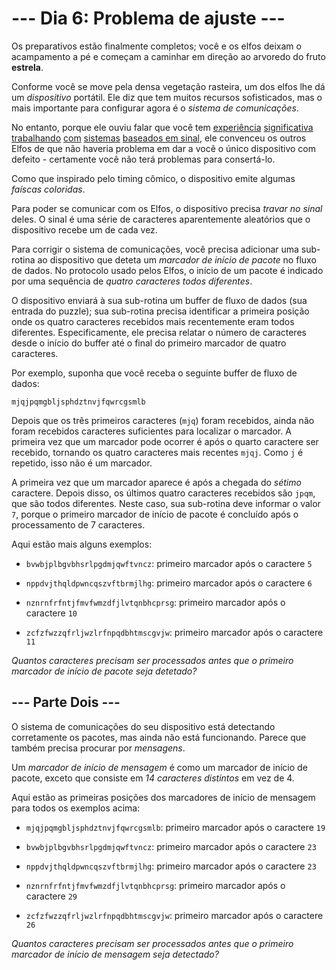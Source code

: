 # --- Dia 6: Problema de ajuste ---

Os preparativos estão finalmente completos; você e os elfos deixam o acampamento a pé e começam a caminhar em direção ao arvoredo do fruto **estrela**.

Conforme você se move pela densa vegetação rasteira, um dos elfos lhe dá um *dispositivo* portátil. Ele diz que tem muitos recursos sofisticados, mas o mais importante para configurar agora é o *sistema de comunicações*.

No entanto, porque ele ouviu falar que você tem [experiência](https://adventofcode.com/2016/day/25) [significativa](https://adventofcode.com/2016/day/6) [trabalhando](https://adventofcode.com/2019/day/7) [com](https://adventofcode.com/2019/day/9) [sistemas](https://adventofcode.com/2021/dia/25) [baseados em sinal](https://adventofcode.com/2019/day/16), ele convenceu os outros Elfos de que não haveria problema em dar a você o único dispositivo com defeito - certamente você não terá problemas para consertá-lo.

Como que inspirado pelo timing cômico, o dispositivo emite algumas *faíscas coloridas*.

Para poder se comunicar com os Elfos, o dispositivo precisa *travar no sinal* deles. O sinal é uma série de caracteres aparentemente aleatórios que o dispositivo recebe um de cada vez.

Para corrigir o sistema de comunicações, você precisa adicionar uma sub-rotina ao dispositivo que deteta um *marcador de início de pacote* no fluxo de dados. No protocolo usado pelos Elfos, o início de um pacote é indicado por uma sequência de *quatro caracteres todos diferentes*.

O dispositivo enviará à sua sub-rotina um buffer de fluxo de dados (sua entrada do puzzle); sua sub-rotina precisa identificar a primeira posição onde os quatro caracteres recebidos mais recentemente eram todos diferentes. Especificamente, ele precisa relatar o número de caracteres desde o início do buffer até o final do primeiro marcador de quatro caracteres.

Por exemplo, suponha que você receba o seguinte buffer de fluxo de dados:

`mjqjpqmgbljsphdztnvjfqwrcgsmlb`

Depois que os três primeiros caracteres (`mjq`) foram recebidos, ainda não foram recebidos caracteres suficientes para localizar o marcador. A primeira vez que um marcador pode ocorrer é após o quarto caractere ser recebido, tornando os quatro caracteres mais recentes `mjqj`. Como `j` é repetido, isso não é um marcador.

A primeira vez que um marcador aparece é após a chegada do *sétimo* caractere. Depois disso, os últimos quatro caracteres recebidos são `jpqm`, que são todos diferentes. Neste caso, sua sub-rotina deve informar o valor `7`, porque o primeiro marcador de início de pacote é concluído após o processamento de 7 caracteres.

Aqui estão mais alguns exemplos:


 - `bvwbjplbgvbhsrlpgdmjqwftvncz`: primeiro marcador após o caractere `5`

 - `nppdvjthqldpwncqszvftbrmjlhg`: primeiro marcador após o caractere `6`

 - `nznrnfrfntjfmvfwmzdfjlvtqnbhcprsg`: primeiro marcador após o caractere `10`

 - `zcfzfwzzqfrljwzlrfnpqdbhtmscgvjw`: primeiro marcador após o caractere `11`


*Quantos caracteres precisam ser processados antes que o primeiro marcador de início de pacote seja detetado?*

## --- Parte Dois ---

O sistema de comunicações do seu dispositivo está detectando corretamente os pacotes, mas ainda não está funcionando. Parece que também precisa procurar por *mensagens*.

Um *marcador de início de mensagem* é como um marcador de início de pacote, exceto que consiste em *14 caracteres distintos* em vez de 4.

Aqui estão as primeiras posições dos marcadores de início de mensagem para todos os exemplos acima:


  - `mjqjpqmgbljsphdztnvjfqwrcgsmlb`: primeiro marcador após o caractere `19`

  - `bvwbjplbgvbhsrlpgdmjqwftvncz`: primeiro marcador após o caractere `23`

  - `nppdvjthqldpwncqszvftbrmjlhg`: primeiro marcador após o caractere `23`

  - `nznrnfrfntjfmvfwmzdfjlvtqnbhcprsg`: primeiro marcador após o caractere `29`

  - `zcfzfwzzqfrljwzlrfnpqdbhtmscgvjw`: primeiro marcador após o caractere `26`


*Quantos caracteres precisam ser processados antes que o primeiro marcador de início de mensagem seja detectado?*

